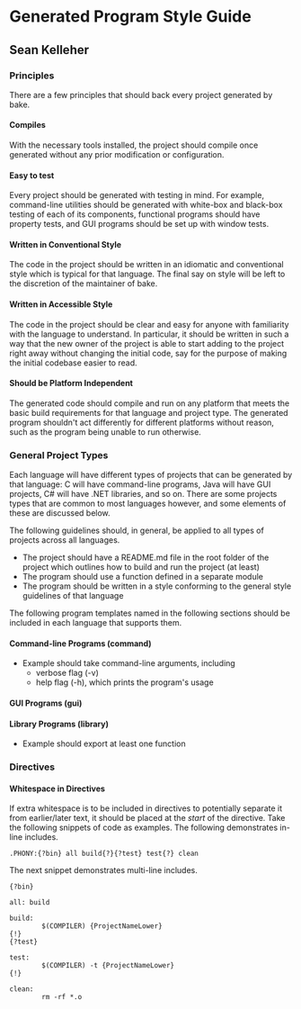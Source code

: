 Generated Program Style Guide
=============================

Sean Kelleher
-------------

### Principles

There are a few principles that should back every project generated by bake.

#### Compiles

With the necessary tools installed, the project should compile once generated
without any prior modification or configuration.

#### Easy to test

Every project should be generated with testing in mind. For example,
command-line utilities should be generated with white-box and black-box testing
of each of its components, functional programs should have property tests, and
GUI programs should be set up with window tests.

#### Written in Conventional Style

The code in the project should be written in an idiomatic and conventional style
which is typical for that language. The final say on style will be left to the
discretion of the maintainer of bake.

#### Written in Accessible Style

The code in the project should be clear and easy for anyone with familiarity
with the language to understand. In particular, it should be written in such a
way that the new owner of the project is able to start adding to the project
right away without changing the initial code, say for the purpose of making the
initial codebase easier to read.

#### Should be Platform Independent

The generated code should compile and run on any platform that meets the basic
build requirements for that language and project type. The generated program
shouldn't act differently for different platforms without reason, such as the
program being unable to run otherwise.

### General Project Types

Each language will have different types of projects that can be generated by
that language: C will have command-line programs, Java will have GUI projects,
C# will have .NET libraries, and so on. There are some projects types that are
common to most languages however, and some elements of these are discussed
below.

The following guidelines should, in general, be applied to all types of projects
across all languages.

+ The project should have a README.md file in the root folder of the project
  which outlines how to build and run the project (at least)
+ The program should use a function defined in a separate module
+ The program should be written in a style conforming to the general style
  guidelines of that language

The following program templates named in the following sections should be
included in each language that supports them.

#### Command-line Programs (command)

+ Example should take command-line arguments, including
    + verbose flag (-v)
    + help flag (-h), which prints the program's usage

#### GUI Programs (gui)

#### Library Programs (library)

+ Example should export at least one function

### Directives

#### Whitespace in Directives

If extra whitespace is to be included in directives to potentially separate it
from earlier/later text, it should be placed at the *start* of the directive.
Take the following snippets of code as examples. The following demonstrates
in-line includes.

    .PHONY:{?bin} all build{?}{?test} test{?} clean

The next snippet demonstrates multi-line includes.

    {?bin}

    all: build

    build:
            $(COMPILER) {ProjectNameLower}
    {!}
    {?test}

    test:
            $(COMPILER) -t {ProjectNameLower}
    {!}

    clean:
            rm -rf *.o
